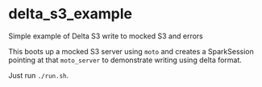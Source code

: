 # delta_s3_example
Simple example of Delta S3 write to mocked S3 and errors

This boots up a mocked S3 server using `moto` and creates a SparkSession pointing at that `moto_server` to demonstrate writing using delta format.

Just run `./run.sh`.
